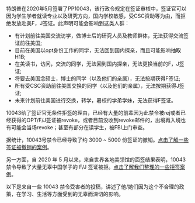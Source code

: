 特朗普在2020年5月签署了PP10043，该行政令规定在签证审核中，签证官可以因为学生学者就读专业以及研究方向，国内学校敏感，受CSC资助等为由，而拒绝发放赴美F，J签证。此声明可能会影响到这类人群：

- 有计划前往美国交流访学，做博士后的研究人员及教师群体，无法获得交流签证前往美国;
- 目前在美国以opt身份工作的同学，无法回到国内探亲，而且可能影响抽取H1B;
- 在美读书，访问，交流的同学，无法回到国内探亲，无法更换当前的F，J签证;
- 将要去美国念硕士，博士的同学（以及他们的亲属），无法按期获得F签证;
- 所有受CSC资助前往美国交换的同学（以及他们的亲属），无法按期获得J签证;
- 未来计划前往美国进行交换，转学，暑校的学弟学妹，无法获得F签证。

10043给了签证官无条件拒签的理由，已经有大量的前辈因为此禁令被rej或者已经获得的OPT/F/J签证被revoke，或者目前没收到revoke邮件的，出境再入境也有可能会当场revoke；甚至有部分在读学生，被FBI上门审查。

据统计，10043号禁令已经导致了约 3000 ~ 5000 份签证的撤销。[点击了解一些签证被撤销的案例](https://docs.qq.com/sheet/DZklBQ0ZlTnFRRXZX)。

另一方面，自 2020 年 5 月以来，来自世界各地美领馆的面签结果表明，10043 禁令导致了大量无辜中国学子的 F/J 签证被拒。[点击了解我们整理的一些拒签案例](https://docs.qq.com/sheet/DTkNldUFudkNyTXVW)。

以下是来自一些 10043 禁令受害者的投稿，讲述了他/她们因为这个不合理的政策，在学习、生活等方面受到的无辜而深切的影响。